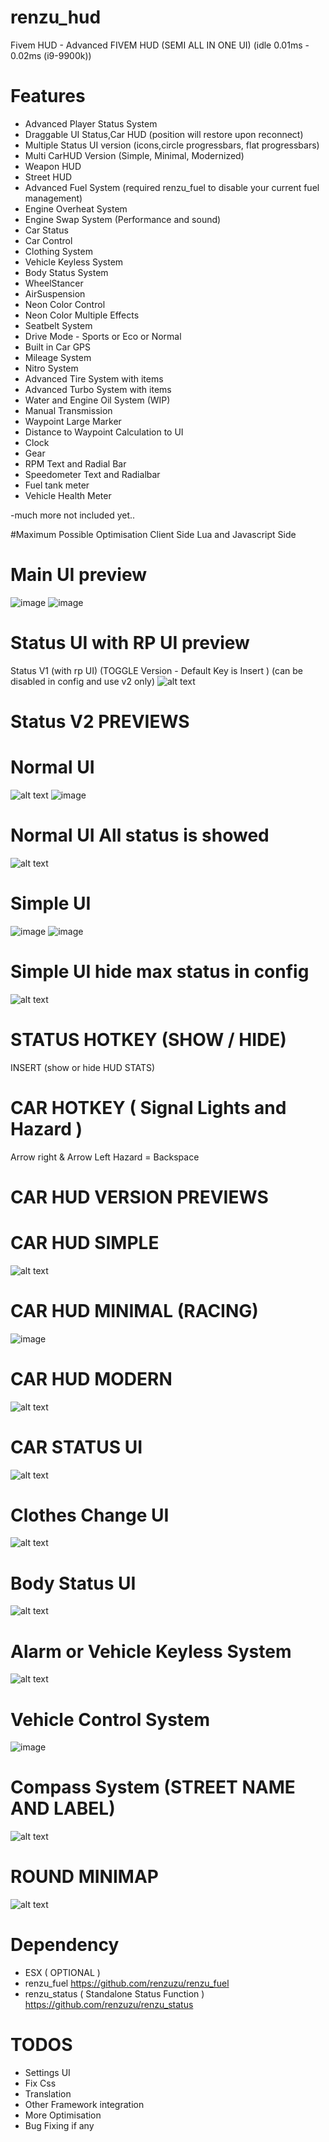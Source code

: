 # renzu_hud
Fivem HUD - Advanced FIVEM HUD (SEMI ALL IN ONE UI) (idle 0.01ms - 0.02ms (i9-9900k))
# Features
- Advanced Player Status System
- Draggable UI Status,Car HUD (position will restore upon reconnect)
- Multiple Status UI version (icons,circle progressbars, flat progressbars)
- Multi CarHUD Version (Simple, Minimal, Modernized)
- Weapon HUD
- Street HUD
- Advanced Fuel System (required renzu_fuel to disable your current fuel management)
- Engine Overheat System
- Engine Swap System (Performance and sound)
- Car Status
- Car Control
- Clothing System
- Vehicle Keyless System
- Body Status System
- WheelStancer
- AirSuspension
- Neon Color Control
- Neon Color Multiple Effects
- Seatbelt System
- Drive Mode - Sports or Eco or Normal
- Built in Car GPS
- Mileage System
- Nitro System
- Advanced Tire System with items
- Advanced Turbo System with items
- Water and Engine Oil System (WIP)
- Manual Transmission
- Waypoint Large Marker
- Distance to Waypoint Calculation to UI
- Clock
- Gear
- RPM Text and Radial Bar
- Speedometer Text and Radialbar
- Fuel tank meter
- Vehicle Health Meter

-much more not included yet..

#Maximum Possible Optimisation
Client Side Lua and Javascript Side
# Main UI preview
![image](https://user-images.githubusercontent.com/82306584/130363160-9c63031b-8e19-42c1-aab3-1d24326ac322.png)
![image](https://user-images.githubusercontent.com/82306584/126662006-e6c14cdc-e8dd-4350-9f2e-9f9f74f0a649.png)
# Status UI with RP UI preview
Status V1 (with rp UI) (TOGGLE Version - Default Key is Insert ) (can be disabled in config and use v2 only)
![alt text](https://i.imgur.com/pwWiGF6.png)
# Status V2 PREVIEWS
# Normal UI
![alt text](https://i.imgur.com/nddxuL8.png)
![image](https://user-images.githubusercontent.com/82306584/126660402-e5b3d18f-6f0a-47ee-883f-3a18fd37d52e.png)

# Normal UI All status is showed
![alt text](https://i.imgur.com/bXtGhy2.png)
# Simple UI
![image](https://user-images.githubusercontent.com/82306584/126660275-b70c77df-8283-44a3-806f-7c71b22000de.png)
![image](https://user-images.githubusercontent.com/82306584/126660118-6ad0507f-7613-4149-a7de-cc6072744bbc.png)

# Simple UI hide max status in config
![alt text](https://i.imgur.com/3apTU7O.png)
# STATUS HOTKEY (SHOW / HIDE)
INSERT (show or hide HUD STATS)
# CAR HOTKEY ( Signal Lights and Hazard )
Arrow right & Arrow Left
Hazard = Backspace

# CAR HUD VERSION PREVIEWS
# CAR HUD SIMPLE
![alt text](https://i.imgur.com/kJdCIqT.png)
# CAR HUD MINIMAL (RACING)
![image](https://user-images.githubusercontent.com/82306584/126660665-7042cb87-0aaa-4af7-9431-238a3dd7f239.png)
# CAR HUD MODERN
![alt text](https://i.imgur.com/8MlJG4H.png)

# CAR STATUS UI
![alt text](https://i.imgur.com/1VaJs0f.png)

# Clothes Change UI
![alt text](https://i.imgur.com/Cu3VLjT.png)

# Body Status UI
![alt text](https://i.imgur.com/MPE6zBC.png)

# Alarm or Vehicle Keyless System
![alt text](https://i.imgur.com/KjyLPMb.png)

# Vehicle Control System 
![image](https://user-images.githubusercontent.com/82306584/126660967-4c2b4bc8-0220-4c30-adc3-6504334989d7.png)

# Compass System (STREET NAME AND LABEL)
![alt text](https://i.imgur.com/ucC1bw5.png)

# ROUND MINIMAP
![alt text](https://i.imgur.com/7c0jN4i.png)

# Dependency
- ESX ( OPTIONAL )
- renzu_fuel https://github.com/renzuzu/renzu_fuel
- renzu_status ( Standalone Status Function ) https://github.com/renzuzu/renzu_status

# TODOS
- Settings UI
- Fix Css
- Translation
- Other Framework integration
- More Optimisation
- Bug Fixing if any
